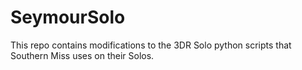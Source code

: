 # SeymourSolo
This repo contains modifications to the 3DR Solo python scripts that Southern Miss uses on their Solos. 
